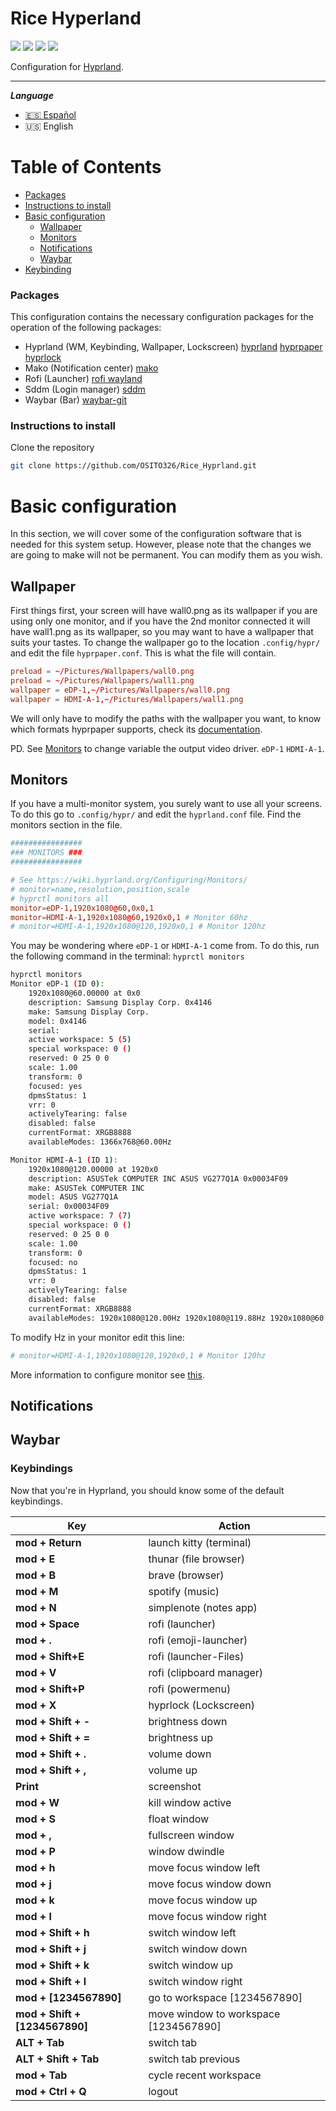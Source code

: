 # Rice Hyperland

<p align="left">
    <img src="https://img.shields.io/github/license/OSITO326/Rice_Hyprland?style=for-the-badge">
    <img src="https://img.shields.io/github/stars/OSITO326/Rice_Hyprland?style=for-the-badge">
    <img src="https://img.shields.io/github/issues/OSITO326/Rice_Hyprland?color=violet&style=for-the-badge">
    <img src="https://img.shields.io/github/forks/OSITO326/Rice_Hyprland?color=teal&style=for-the-badge">
</p>

<p align="left">Configuration for <a href="https://github.com/hyprwm/Hyprland">Hyprland</a>.</p>

---

**_Language_**

- [🇪🇸 Español](./README.es.md)
- 🇺🇸 English

# Table of Contents

- [Packages](#packages)
- [Instructions to install](#instructions-to-install)
- [Basic configuration](#basic-configuration)
  - [Wallpaper](#wallpaper)
  - [Monitors](#monitors)
  - [Notifications](#notifications)
  - [Waybar](#waybar)
- [Keybinding](#keybindings)

### Packages

This configuration contains the necessary configuration packages for the operation of the following packages:

- Hyprland (WM, Keybinding, Wallpaper, Lockscreen) [hyprland](https://github.com/hyprwm/Hyprland) [hyprpaper](https://github.com/hyprwm/hyprpaper) [hyprlock](https://github.com/hyprwm/hyprlock)
- Mako (Notification center) [mako](https://github.com/emersion/mako)
- Rofi (Launcher) [rofi wayland](https://github.com/lbonn/rofi)
- Sddm (Login manager) [sddm](https://github.com/sddm/sddm)
- Waybar (Bar) [waybar-git](https://github.com/Alexays/Waybar)

### Instructions to install

Clone the repository

```bash
git clone https://github.com/OSITO326/Rice_Hyprland.git
```

# Basic configuration

In this section, we will cover some of the configuration software that is needed for this system setup. However, please note that the changes we are going to make will not be permanent. You can modify them as you wish.

## Wallpaper

First things first, your screen will have wall0.png as its wallpaper if you are using only one monitor, and if you have the 2nd monitor connected it will have wall1.png as its wallpaper, so you may want to have a wallpaper that suits your tastes.
To change the wallpaper go to the location `.config/hypr/` and edit the file `hyprpaper.conf`. This is what the file will contain.

```conf
preload = ~/Pictures/Wallpapers/wall0.png
preload = ~/Pictures/Wallpapers/wall1.png
wallpaper = eDP-1,~/Pictures/Wallpapers/wall0.png
wallpaper = HDMI-A-1,~/Pictures/Wallpapers/wall1.png
```

We will only have to modify the paths with the wallpaper you want, to know which formats hyprpaper supports, check its [documentation](https://github.com/hyprwm/hyprpaper).

PD. See [Monitors](#monitors) to change variable the output video driver. `eDP-1` `HDMI-A-1`.

## Monitors

If you have a multi-monitor system, you surely want to use all your screens. To do this go to `.config/hypr/` and edit the `hyprland.conf` file. Find the monitors section in the file.

```conf
################
### MONITORS ###
################

# See https://wiki.hyprland.org/Configuring/Monitors/
# monitor=name,resolution,position,scale
# hyprctl monitors all
monitor=eDP-1,1920x1080@60,0x0,1
monitor=HDMI-A-1,1920x1080@60,1920x0,1 # Monitor 60hz
# monitor=HDMI-A-1,1920x1080@120,1920x0,1 # Monitor 120hz
```

You may be wondering where `eDP-1` or `HDMI-A-1` come from. To do this, run the following command in the terminal: `hyprctl monitors`

```bash
hyprctl monitors
Monitor eDP-1 (ID 0):
	1920x1080@60.00000 at 0x0
	description: Samsung Display Corp. 0x4146
	make: Samsung Display Corp.
	model: 0x4146
	serial:
	active workspace: 5 (5)
	special workspace: 0 ()
	reserved: 0 25 0 0
	scale: 1.00
	transform: 0
	focused: yes
	dpmsStatus: 1
	vrr: 0
	activelyTearing: false
	disabled: false
	currentFormat: XRGB8888
	availableModes: 1366x768@60.00Hz

Monitor HDMI-A-1 (ID 1):
	1920x1080@120.00000 at 1920x0
	description: ASUSTek COMPUTER INC ASUS VG277Q1A 0x00034F09
	make: ASUSTek COMPUTER INC
	model: ASUS VG277Q1A
	serial: 0x00034F09
	active workspace: 7 (7)
	special workspace: 0 ()
	reserved: 0 25 0 0
	scale: 1.00
	transform: 0
	focused: no
	dpmsStatus: 1
	vrr: 0
	activelyTearing: false
	disabled: false
	currentFormat: XRGB8888
	availableModes: 1920x1080@120.00Hz 1920x1080@119.88Hz 1920x1080@60.00Hz 1920x1080@60.00Hz 1920x1080@59.94Hz 1920x1080@50.00Hz 1680x1050@59.88Hz 1280x1024@75.03Hz 1280x1024@60.02Hz 1440x900@59.90Hz 1280x960@60.00Hz 1152x864@75.00Hz 1280x720@60.00Hz 1280x720@60.00Hz 1280x720@59.94Hz 1280x720@50.00Hz 1440x576@50.00Hz 1440x576@50.00Hz 1024x768@75.03Hz 1024x768@70.07Hz 1024x768@60.00Hz 1440x480@60.00Hz 1440x480@60.00Hz 1440x480@59.94Hz 1440x480@59.94Hz 800x600@75.00Hz 800x600@72.19Hz 800x600@60.32Hz 800x600@56.25Hz 720x576@50.00Hz 720x576@50.00Hz 720x480@60.00Hz 720x480@60.00Hz 720x480@59.94Hz 720x480@59.94Hz 640x480@75.00Hz 640x480@72.81Hz 640x480@66.67Hz 640x480@60.00Hz 640x480@59.94Hz 640x480@59.94Hz 720x400@70.08Hz
```

To modify Hz in your monitor edit this line:

```conf
# monitor=HDMI-A-1,1920x1080@120,1920x0,1 # Monitor 120hz
```

More information to configure monitor see [this](https://wiki.hyprland.org/Configuring/Monitors/).

## Notifications

## Waybar

### Keybindings

Now that you're in Hyprland, you should know some of the default keybindings.

| Key                            | Action                                |
| ------------------------------ | ------------------------------------- |
| **mod + Return**               | launch kitty (terminal)               |
| **mod + E**                    | thunar (file browser)                 |
| **mod + B**                    | brave (browser)                       |
| **mod + M**                    | spotify (music)                       |
| **mod + N**                    | simplenote (notes app)                |
| **mod + Space**                | rofi (launcher)                       |
| **mod + .**                    | rofi (emoji-launcher)                 |
| **mod + Shift+E**              | rofi (launcher-Files)                 |
| **mod + V**                    | rofi (clipboard manager)              |
| **mod + Shift+P**              | rofi (powermenu)                      |
| **mod + X**                    | hyprlock (Lockscreen)                 |
| **mod + Shift + -**            | brightness down                       |
| **mod + Shift + =**            | brightness up                         |
| **mod + Shift + .**            | volume down                           |
| **mod + Shift + ,**            | volume up                             |
| **Print**                      | screenshot                            |
| **mod + W**                    | kill window active                    |
| **mod + S**                    | float window                          |
| **mod + ,**                    | fullscreen window                     |
| **mod + P**                    | window dwindle                        |
| **mod + h**                    | move focus window left                |
| **mod + j**                    | move focus window down                |
| **mod + k**                    | move focus window up                  |
| **mod + l**                    | move focus window right               |
| **mod + Shift + h**            | switch window left                    |
| **mod + Shift + j**            | switch window down                    |
| **mod + Shift + k**            | switch window up                      |
| **mod + Shift + l**            | switch window right                   |
| **mod + [1234567890]**         | go to workspace [1234567890]          |
| **mod + Shift + [1234567890]** | move window to workspace [1234567890] |
| **ALT + Tab**                  | switch tab                            |
| **ALT + Shift + Tab**          | switch tab previous                   |
| **mod + Tab**                  | cycle recent workspace                |
| **mod + Ctrl + Q**             | logout                                |
